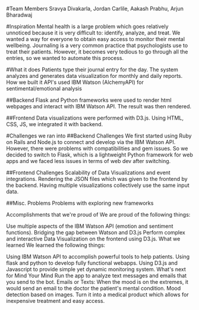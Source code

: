 #Team Members 
Sravya Divakarla, 
Jordan Carlile, 
Aakash Prabhu, 
Arjun Bharadwaj


#Inspiration
Mental health is a large problem which goes relatively unnoticed because it is very difficult to: identify, analyze, and treat. We wanted a way for everyone to obtain easy access to monitor their mental wellbeing. Journaling is a very common practice that psychologists use to treat their patients. However, it becomes very tedious to go through all the entries, so we wanted to automate this process.

#What it does
Patients type their journal entry for the day.
The system analyzes and generates data visualization for monthly and daily reports.
How we built it
API's used IBM Watson (AlchemyAPI) for sentimental/emotional analysis

##Backend Flask and Python frameworks were used to render html webpages and interact with IBM Watson API. The result was then rendered.

##Frontend Data visualizations were performed with D3.js. Using HTML, CSS, JS, we integrated it with backend.

#Challenges we ran into
##Backend Challenges We first started using Ruby on Rails and Node.js to connect and develop via the IBM Watson API. However, there were problems with compatibilities and gem issues. So we decided to switch to Flask, which is a lightweight Python framework for web apps and we faced less issues in terms of web dev after switching.

##Frontend Challenges Scalability of Data Visualizations and event integrations. Rendering the JSON files which was given to the frontend by the backend. Having multiple visualizations collectively use the same input data.

##Misc. Problems Problems with exploring new frameworks

Accomplishments that we're proud of
We are proud of the following things:

Use multiple aspects of the IBM Watson API (emotion and sentiment functions).
Bridging the gap between Watson and D3.js
Perform complex and interactive Data Visualization on the frontend using D3.js.
What we learned
We learned the following things:

Using IBM Watson API to accomplish powerful tools to help patients.
Using flask and python to develop fully functional webapps.
Using D3.js and Javascript to provide simple yet dynamic monitoring system.
What's next for Mind Your Mind
Run the app to analyze text messages and emails that you send to the bot.
Emails or Texts: When the mood is on the extremes, it would send an email to the doctor the patient's mental condition.
Mood detection based on images.
Turn it into a medical product which allows for inexpensive treatment and easy access.